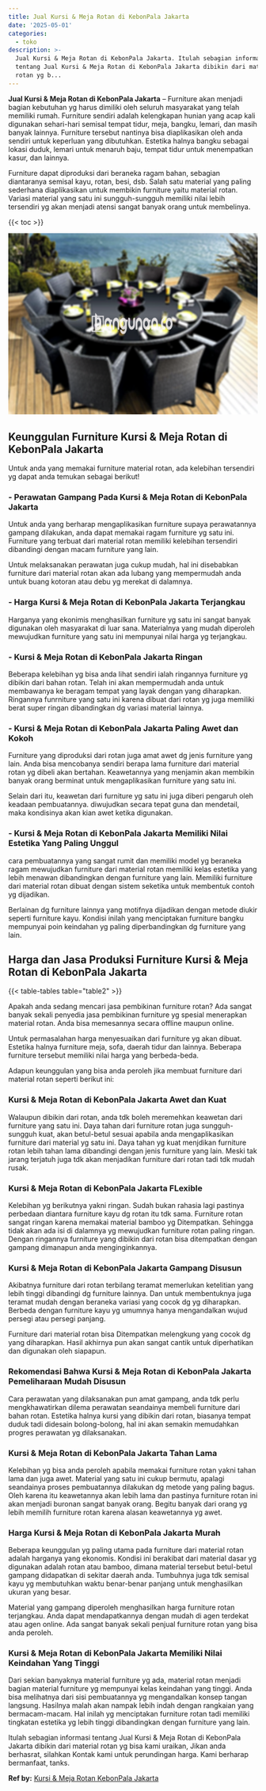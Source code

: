 ```yaml
---
title: Jual Kursi & Meja Rotan di KebonPala Jakarta
date: '2025-05-01'
categories:
  - toko
description: >-
  Jual Kursi & Meja Rotan di KebonPala Jakarta. Itulah sebagian informasi
  tentang Jual Kursi & Meja Rotan di KebonPala Jakarta dibikin dari material
  rotan yg b...
---
```


**Jual Kursi & Meja Rotan di KebonPala Jakarta** – Furniture akan menjadi bagian kebutuhan yg harus dimiliki oleh seluruh masyarakat yang telah memiliki rumah. Furniture sendiri adalah kelengkapan hunian yang acap kali digunakan sehari-hari semisal tempat tidur, meja, bangku, lemari, dan masih banyak lainnya. Furniture tersebut nantinya bisa diaplikasikan oleh anda sendiri untuk keperluan yang dibutuhkan. Estetika halnya bangku sebagai lokasi duduk, lemari untuk menaruh baju, tempat tidur untuk menempatkan kasur, dan lainnya.

Furniture dapat diproduksi dari beraneka ragam bahan, sebagian diantaranya semisal kayu, rotan, besi, dsb. Salah satu material yang paling sederhana diaplikasikan untuk membikin furniture yaitu material rotan. Variasi material yang satu ini sungguh-sungguh memiliki nilai lebih tersendiri yg akan menjadi atensi sangat banyak orang untuk membelinya.

{{< toc >}}

![Jual Kursi & Meja Rotan di KebonPala Jakarta](/images/kursi-meja-rotan-murah26.png)

## Keunggulan Furniture Kursi & Meja Rotan di KebonPala Jakarta

Untuk anda yang memakai furniture material rotan, ada kelebihan tersendiri yg dapat anda temukan sebagai berikut!

### \- Perawatan Gampang Pada Kursi & Meja Rotan di KebonPala Jakarta

Untuk anda yang berharap mengaplikasikan furniture supaya perawatannya gampang dilakukan, anda dapat memakai ragam furniture yg satu ini. Furniture yang terbuat dari material rotan memiliki kelebihan tersendiri dibandingi dengan macam furniture yang lain.

Untuk melaksanakan perawatan juga cukup mudah, hal ini disebabkan furniture dari material rotan akan ada lubang yang mempermudah anda untuk buang kotoran atau debu yg merekat di dalamnya.

### \- Harga Kursi & Meja Rotan di KebonPala Jakarta Terjangkau

Harganya yang ekonimis menghasilkan furniture yg satu ini sangat banyak digunakan oleh masyarakat di luar sana. Materialnya yang mudah diperoleh mewujudkan furniture yang satu ini mempunyai nilai harga yg terjangkau.

### \- Kursi & Meja Rotan di KebonPala Jakarta Ringan

Beberapa kelebihan yg bisa anda lihat sendiri ialah ringannya furniture yg dibikin dari bahan rotan. Telah ini akan mempermudah anda untuk membawanya ke beragam tempat yang layak dengan yang diharapkan. Ringannya funrniture yang satu ini karena dibuat dari rotan yg juga memiliki berat super ringan dibandingkan dg variasi material lainnya.

### \- Kursi & Meja Rotan di KebonPala Jakarta Paling Awet dan Kokoh

Furniture yang diproduksi dari rotan juga amat awet dg jenis furniture yang lain. Anda bisa mencobanya sendiri berapa lama furniture dari material rotan yg dibeli akan bertahan. Keawetannya yang menjamin akan membikin banyak orang berminat untuk mengaplikasikan furniture yang satu ini.

Selain dari itu, keawetan dari furniture yg satu ini juga diberi pengaruh oleh keadaan pembuatannya. diwujudkan secara tepat guna dan mendetail, maka kondisinya akan kian awet ketika digunakan.

### \- Kursi & Meja Rotan di KebonPala Jakarta Memiliki Nilai Estetika Yang Paling Unggul

cara pembuatannya yang sangat rumit dan memiliki model yg beraneka ragam mewujudkan furniture dari material rotan memiliki kelas estetika yang lebih menawan dibandingkan dengan furniture yang lain. Memiliki furniture dari material rotan dibuat dengan sistem seketika untuk membentuk contoh yg dijadikan.

Berlainan dg furniture lainnya yang motifnya dijadikan dengan metode diukir seperti furniture kayu. Kondisi inilah yang menciptakan furniture bangku mempunyai poin keindahan yg paling diperbandingkan dg furniture yang lain.

## Harga dan Jasa Produksi Furniture Kursi & Meja Rotan di KebonPala Jakarta

{{< table-tables table="table2" >}}

Apakah anda sedang mencari jasa pembikinan furniture rotan? Ada sangat banyak sekali penyedia jasa pembikinan furniture yg spesial menerapkan material rotan. Anda bisa memesannya secara offline maupun online.

Untuk permasalahan harga menyesuaikan dari furniture yg akan dibuat. Estetika halnya furniture meja, sofa, daerah tidur dan lainnya. Beberapa furniture tersebut memiliki nilai harga yang berbeda-beda.

Adapun keunggulan yang bisa anda peroleh jika membuat furniture dari material rotan seperti berikut ini:

### Kursi & Meja Rotan di KebonPala Jakarta Awet dan Kuat

Walaupun dibikin dari rotan, anda tdk boleh meremehkan keawetan dari furniture yang satu ini. Daya tahan dari furniture rotan juga sungguh-sungguh kuat, akan betul-betul sesuai apabila anda mengaplikasikan furniture dari material yg satu ini. Daya tahan yg kuat menjdikan furniture rotan lebih tahan lama dibandingi dengan jenis furniture yang lain. Meski tak jarang terjatuh juga tdk akan menjadikan furniture dari rotan tadi tdk mudah rusak.

### Kursi & Meja Rotan di KebonPala Jakarta FLexible

Kelebihan yg berikutnya yakni ringan. Sudah bukan rahasia lagi pastinya perbedaan diantara furniture kayu dg rotan itu tdk sama. Furniture rotan sangat ringan karena memakai material bamboo yg Ditempatkan. Sehingga tidak akan ada isi di dalamnya yg mewujudkan furniture rotan paling ringan. Dengan ringannya furniture yang dibikin dari rotan bisa ditempatkan dengan gampang dimanapun anda menginginkannya.

### Kursi & Meja Rotan di KebonPala Jakarta Gampang Disusun

Akibatnya furniture dari rotan terbilang teramat memerlukan ketelitian yang lebih tinggi dibandingi dg furniture lainnya. Dan untuk membentuknya juga teramat mudah dengan beraneka variasi yang cocok dg yg diharapkan. Berbeda dengan furniture kayu yg umumnya hanya mengandalkan wujud persegi atau persegi panjang.

Furniture dari material rotan bisa Ditempatkan melengkung yang cocok dg yang diharapkan. Hasil akhirnya pun akan sangat cantik untuk diperhatikan dan digunakan oleh siapapun.

### Rekomendasi Bahwa Kursi & Meja Rotan di KebonPala Jakarta Pemeliharaan Mudah Disusun

Cara perawatan yang dilaksanakan pun amat gampang, anda tdk perlu mengkhawatirkan dilema perawatan seandainya membeli furniture dari bahan rotan. Estetika halnya kursi yang dibikin dari rotan, biasanya tempat duduk tadi didesain bolong-bolong, hal ini akan semakin memudahkan progres perawatan yg dilaksanakan.

### Kursi & Meja Rotan di KebonPala Jakarta Tahan Lama

Kelebihan yg bisa anda peroleh apabila memakai furniture rotan yakni tahan lama dan juga awet. Material yang satu ini cukup bermutu, apalagi seandainya proses pembuatannya dilakukan dg metode yang paling bagus. Oleh karena itu keawetannya akan lebih lama dan pastinya furniture rotan ini akan menjadi buronan sangat banyak orang. Begitu banyak dari orang yg lebih memilih furniture rotan karena alasan keawetannya yg awet.

### Harga Kursi & Meja Rotan di KebonPala Jakarta Murah

Beberapa keunggulan yg paling utama pada furniture dari material rotan adalah harganya yang ekonomis. Kondisi ini berakibat dari material dasar yg digunakan adalah rotan atau bamboo, dimana material tersebut betul-betul gampang didapatkan di sekitar daerah anda. Tumbuhnya juga tdk semisal kayu yg membutuhkan waktu benar-benar panjang untuk menghasilkan ukuran yang besar.

Material yang gampang diperoleh menghasilkan harga furniture rotan terjangkau. Anda dapat mendapatkannya dengan mudah di agen terdekat atau agen online. Ada sangat banyak sekali penjual furniture rotan yang bisa anda peroleh.

### Kursi & Meja Rotan di KebonPala Jakarta Memiliki Nilai Keindahan Yang Tinggi

Dari sekian banyaknya material furniture yg ada, material rotan menjadi bagian material furniture yg mempunyai kelas keindahan yang tinggi. Anda bisa melihatnya dari sisi pembuatannya yg mengandalkan konsep tangan langsung. Hasilnya malah akan nampak lebih indah dengan rangkaian yang bermacam-macam. Hal inilah yg menciptakan furniture rotan tadi memiliki tingkatan estetika yg lebih tinggi dibandingkan dengan furniture yang lain.

Itulah sebagian informasi tentang Jual Kursi & Meja Rotan di KebonPala Jakarta dibikin dari material rotan yg bisa kami uraikan, Jikan anda berhasrat, silahkan Kontak kami untuk perundingan harga. Kami berharap bermanfaat, tanks.

**Ref by:** [Kursi & Meja Rotan KebonPala Jakarta](https://id.wikipedia.org/wiki/Kursi)
